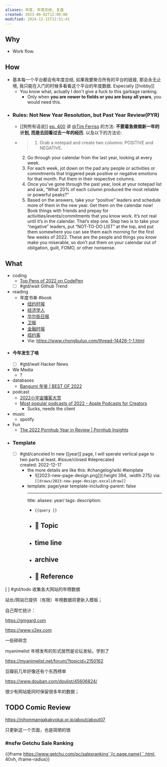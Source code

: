 ```yaml
---
aliases: 年度, 年度总结, 复盘
created: 2023-06-02T12:00:00
modified: 2024-12-15T12:51:41
---
```




## Why
  - Work flow.
## How
  - 基本每一个平台都会有年度总结, 如果我要聚合所有的平台的链接, 那会永无止境, 我只能在入门的时候多看看这个平台的年度数据. Especially [[hobby]]
    - You know what, actually I don't give a fuck to this garbage ranking.
      - Only when **you are newer to fields or you are busy all years**, you would need this.
  - ### **Rules**: Not New Year Resolution, but Past Year Review(PYR)
    - [[狗熊有话说]] [ep. 400](https://voice.beartalking.com/400) 讲 [@Tim Ferriss](https://tim.blog/2021/12/27/past-year-review/) 的方法: **不要着急做做新一年的计划, 而是去回看过去一年的经历**. 以及以下的方法论:
    - > 1. Grab a notepad and create two columns: POSITIVE and NEGATIVE.
      2. Go through your calendar from the last year, looking at every week.
      3. For each week, jot down on the pad any people or activities or commitments that triggered peak positive or negative emotions for that month. Put them in their respective columns.
      4. Once you’ve gone through the past year, look at your notepad list and ask, “What 20% of each column produced the most reliable or powerful peaks?”
      5. Based on the answers, take your “positive” leaders and schedule more of them in the new year. Get them on the calendar now! Book things with friends and prepay for activities/events/commitments that you know work. It’s not real until it’s in the calendar. That’s step one. Step two is to take your “negative” leaders, put “NOT-TO-DO LIST” at the top, and put them somewhere you can see them each morning for the first few weeks of 2022. These are the people and things you *know* make you miserable, so don’t put them on your calendar out of obligation, guilt, FOMO, or other nonsense.
## What
  - coding
    - [Top Pens of 2022 on CodePen](https://codepen.io/2022/popular/pens/)
    - [ ] #gtd/wait Github Trend  
  - reading
    - 年度书单 #book
      - [纽约时报](https://nytimes.com/2022/11/29/books/best-books-2022.html)
      - [经济学人](https://economist.com/culture/2022/12/06/these-are-the-economists-best-books-of-2022)
      - [华尔街日报](https://wsj.com/articles/the-best-reading-of-2022-11670613727)
      - [卫报](https://theguardian.com/books/2022/dec/03/the-best-books-of-2022)
      - [金融时报](https://ft.com/content/2dd61d03-13ac-4278-8214-678c1d9a33c1)
      - [纽约客](https://newyorker.com/best-books-2022)
      - Via: https://www.chongbuluo.com/thread-14426-1-1.html
  - #### 今年发生了啥
    - [ ] #gtd/wait Hacker News  
  - We Media
    - ?
  - databases
    - [Bangumi 年鉴 | BEST OF 2022](https://bgm.tv/award/2022)
  - podcast
    - [2022小宇宙播客大赏](https://annual.podcast.xyz/2022)
    - [Most popular podcasts of 2022 - Apple Podcasts for Creators](https://podcasters.apple.com/4704-news-2022-eoy-charts)
      - Sucks, needs the client
  - music
    - spotify
  - Fun
    - [The 2022 Pornhub Year in Review | Pornhub Insights](https://www.pornhub.com/insights/2022-year-in-review)
  - ### Template
    - [ ] #gtd/canceled In new [[year]] page, I will sperate vertical page to two parts at least.  \#issue/closed \#deprecated  
      created: 2022-12-17
      - the more details are like this: \#changelog/wiki \#template
        - ![[2023-new-page-design.png]]{:height 394, :width 275}
          via: `[[draws/2023-new-page-design.excalidraw]]`
      - template: page/year
        template-including-parent: false
        - ---
          title: 
          aliases: year/
          tags: 
          description:
        - `{{query }}`
        - ## 💬 Topic
          
        - ## time line
          
        - ## archive
          
        - ## 📃 Reference



[ ] #gtd/todo 收集各大网站的年榜数据

站长/网站已提供（有限）年榜数据将更新入模板；

自己帮忙统计：

https://gmgard.com

https://www.v2ex.com

一些碎碎念

myanimelist 年榜发布的形式居然是论坛发帖，学到了

https://myanimelist.net/forum/?topicid=2150162

豆瓣前几年好像还有个东西榜单

https://www.douban.com/doulist/45606824/

很少有网站能同时保留很多年的数据；

## TODO Comic Review

https://nihonmangakakyokai.or.jp/about/about07

只更新这一个页面，也是简陋的很

### #nsfw Getchu Sale Ranking

{{iframe https://www.getchu.com/pc/salesranking``{c.page.name}``.html, 40vh, iframe-radius}}
